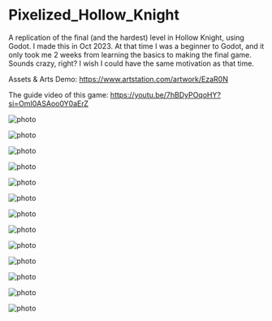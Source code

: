 # Pixelized_Hollow_Knight
A replication of the final (and the hardest) level in Hollow Knight, using Godot. I made this in Oct 2023. At that time I was a beginner to Godot, and it only took me 2 weeks from learning the basics to making the final game. Sounds crazy, right? I wish I could have the same motivation as that time.


Assets & Arts Demo: https://www.artstation.com/artwork/EzaR0N

The guide video of this game: https://youtu.be/7hBDyPOqoHY?si=OmI0ASAoo0Y0aErZ


![photo](https://cdnb.artstation.com/p/assets/images/images/079/960/843/large/xinyu-robin-cai-guide-video-mp4-20240913-154321-088.jpg?1726257136)

![photo](https://cdnb.artstation.com/p/assets/images/images/079/960/845/large/xinyu-robin-cai-guide-video-mp4-20240913-154338-419.jpg?1726257139)

![photo](https://cdnb.artstation.com/p/assets/images/images/079/960/847/large/xinyu-robin-cai-guide-video-mp4-20240913-154427-950.jpg?1726257141)

![photo](https://cdna.artstation.com/p/assets/images/images/079/960/848/large/xinyu-robin-cai-guide-video-mp4-20240913-154451-352.jpg?1726257144)

![photo](https://cdnb.artstation.com/p/assets/images/images/079/960/851/large/xinyu-robin-cai-guide-video-mp4-20240913-154502-086.jpg?1726257147)

![photo](https://cdna.artstation.com/p/assets/images/images/079/960/852/large/xinyu-robin-cai-guide-video-mp4-20240913-154519-887.jpg?1726257149)

![photo](https://cdnb.artstation.com/p/assets/images/images/079/960/855/large/xinyu-robin-cai-guide-video-mp4-20240913-154630-674.jpg?1726257153)

![photo](https://cdna.artstation.com/p/assets/images/images/079/960/860/large/xinyu-robin-cai-guide-video-mp4-20240913-154656-810.jpg?1726257155)

![photo](https://cdnb.artstation.com/p/assets/images/images/079/960/863/large/xinyu-robin-cai-guide-video-mp4-20240913-154720-385.jpg?1726257159)

![photo](https://cdna.artstation.com/p/assets/images/images/079/960/900/large/xinyu-robin-cai-snipaste-2024-09-13-15-36-12.jpg?1726257241)

![photo](https://cdna.artstation.com/p/assets/images/images/079/960/912/large/xinyu-robin-cai-snipaste-2024-09-13-15-41-01.jpg?1726257252)

![photo](https://cdna.artstation.com/p/assets/images/images/079/960/916/large/xinyu-robin-cai-snipaste-2024-09-13-15-41-32.jpg?1726257256)

![photo](https://cdna.artstation.com/p/assets/images/images/079/960/918/large/xinyu-robin-cai-snipaste-2024-09-13-15-50-30.jpg?1726257259)
